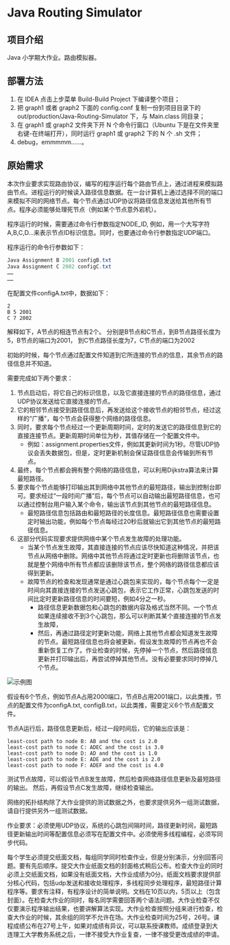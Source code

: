 # Java Routing Simulator

## 项目介绍
Java 小学期大作业。路由模拟器。

## 部署方法
1. 在 IDEA 点击上步菜单 Build-Build Project 下编译整个项目；
2. 把 graph1 或者 graph2 下面的 config.conf 复制一份到项目目录下的 out/production/Java-Routing-Simulator 下，与 Main.class 同目录；
3. 在 graph1 或 graph2 文件夹下开 N 个命令行窗口（Ubuntu 下是在文件夹里右键-在终端打开），同时运行 graph1 或 graph2 下的 N 个 .sh 文件；
4. debug，emmmmm……。

## 原始需求

本次作业要求实现路由协议，编写的程序运行每个路由节点上，通过进程来模拟路由节点。进程运行的时候读入路径信息数据。在一台计算机上通过选择不同的端口来模拟不同的网络节点。每个节点通过UDP协议将路径信息发送给其他所有节点。程序必须能够处理死节点（例如某个节点意外宕机）。

程序运行的时候，需要通过命令行参数指定NODE_ID, 例如，用一个大写字符A,B,C,D…来表示节点ID标识信息。同时，也要通过命令行参数指定UDP端口。

程序运行的命令行参数如下：
```Java Assignment A 2000 configA.txt
Java Assignment B 2001 configB.txt
Java Assignment C 2002 configC.txt
……
……
```
在配置文件configA.txt中，数据如下：
```
2
B 5 2001
C 7 2002
```

解释如下，A节点的相连节点有2个。 分别是B节点和C节点，到B节点路径长度为5，B节点的端口为2001， 到C节点路径长度为7，C节点的端口为2002

初始的时候，每个节点通过配置文件知道到它所连接的节点的信息，其余节点的路径信息并不知道。

需要完成如下两个要求：
1. 节点启动后，将它自己的标识信息，以及它直接连接的节点的路径信息，通过UDP协议发送给它直接连接的节点。
2. 它的相邻节点接受到路径信息后，再发送给这个接收节点的相邻节点，经过这样的“广播”，每个节点会获得整个网络的路径信息。
3. 同时，要求每个节点经过一个更新周期时间，定时的发送它的路径信息到它的直接连接节点。更新周期时间单位为秒，其值存储在一个配置文件中。
    * 例如：assignment.properties文件，例如其更新时间为1秒。尽管UDP协议会丢失数据包，但是，定时更新机制会保证路径信息会传输到所有节点。
4. 最终，每个节点都会拥有整个网络的路径信息，可以利用Dijkstra算法来计算最短路径。
5. 要求每个节点能够打印输出其到网络中其他节点的最短路径，输出到控制台即可。要求经过“一段时间广播”后，每个节点可以自动输出最短路径信息，也可以通过控制台用户输入某个命令，输出该节点到其他节点的最短路径信息。
    * 最短路径信息包括路由和最短路径的长度信息。最短路径信息也需要设置定时输出功能，例如每个节点每经过20秒后就输出它到其他节点的最短路径信息。
6. 这部分代码实现要求提供网络中某个节点发生故障的处理功能。
    * 当某个节点发生故障，其直接连接的节点应该尽快知道这种情况，并把该节点从网络中删除。网络中其他节点将通过定时更新也将删除该节点，也就是整个网络中所有节点都应该删除该节点，整个网络的路径信息都应该得到更新。
    * 故障节点的检查和发现通常是通过心跳包来实现的，每个节点每个一定是时间向其直接连接的节点发送心跳包，表示它工作正常，心跳包发送的时间比定时更新路径信息的时间要短，例如4分之一秒。
        * 路径信息更新数据包和心跳包的数据内容及格式当然不同。一个节点如果连续接收不到3个心跳包，那么可以判断其某个直接连接的节点发生故障，
        * 然后，再通过路径定时更新功能，网络上其他节点都会知道发生故障的节点。最短路径信息也将会被更新。假设发生故障的节点再也不会重新恢复工作了。作业检查的时候，先停掉一个节点，然后路径信息更新并打印输出后，再尝试停掉其他节点。没有必要要求同时停掉几个节点。

 ![示例图](https://images.gitee.com/uploads/images/2018/0718/151855_6c570330_1118822.png "屏幕截图.png")


假设有6个节点，例如节点A占用2000端口，节点B占用2001端口，以此类推，节点的配置文件为configA.txt, configB.txt，以此类推，需要定义6个节点配置文件。

节点A运行后，路径信息更新后，经过一段时间后，它的输出应该是：
```
least-cost path to node B: AB and the cost is 2.0
least-cost path to node C: ADEC and the cost is 3.0
least-cost path to node D: AD and the cost is 1.0
least-cost path to node E: ADE and the cost is 2.0
least-cost path to node F: ADEF and the cost is 4.0
```

测试节点故障，可以假设节点B发生故障，然后检查网络路径信息更新及最短路径的输出。
然后，再假设节点C发生故障，继续检查输出。

网络的拓扑结构除了大作业提供的测试数据之外，也要求提供另外一组测试数据，请自行提供另外一组测试数据。

作业要求：必须使用UDP协议，系统的心跳包间隔时间，路径更新时间，最短路径更新输出时间等配置信息必须写在配置文件中。必须使用多线程编程，必须写同步代码。

每个学生必须提交纸面文档，每组同学同时检查作业，但是分别演示，分别回答问题。要有先后顺序。提交大作业纸面文档的封面格式稍后公布。检查大作业的同时必须上交纸面文档，如果没有纸面文档，大作业成绩为0分。纸面文档要求提供部分核心代码，包括udp发送和接收处理程序，多线程同步处理程序，最短路径计算程序等。要求有注释，有程序设计的简单说明。文档在10页以内，5页以上（包含封面）。在检查大作业的同时，每名同学需要回答两个语法问题。大作业检查不仅仅要演示程序输出结果，也要讲解算法实现。大作业检查按照分组来进行检查，检查大作业的时候，其余组的同学不允许在场。大作业检查时间为25号，26号。课程成绩公布在27号上午，如果对成绩有异议，可以联系授课教师。成绩登录到大连理工大学教务系统之后，一律不接受大作业复查，一律不接受更改成绩的申请。


